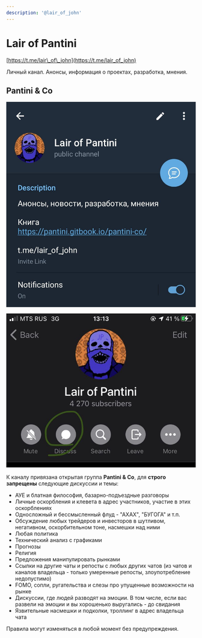 ```yaml
---
description: '@lair_of_john'
---
```


# Lair of Pantini

[https://t.me/lair\_of\_john](https://t.me/lair_of_john)

Личный канал. Анонсы, информация о проектах, разработка, мнения.

## Pantini & Co

![&#x427;&#x442;&#x43E;&#x431;&#x44B; &#x432;&#x43E;&#x439;&#x442;&#x438; &#x432; &#x433;&#x440;&#x443;&#x43F;&#x43F;&#x443;, &#x441;&#x43B;&#x435;&#x434;&#x443;&#x435;&#x442; &#x43D;&#x430;&#x436;&#x430;&#x442;&#x44C; &#x43D;&#x430; &#x43A;&#x43D;&#x43E;&#x43F;&#x43A;&#x443; &#x441;&#x43E; &#x437;&#x43D;&#x430;&#x447;&#x43A;&#x43E;&#x43C; &#x441;&#x43E;&#x43E;&#x431;&#x449;&#x435;&#x43D;&#x438;&#x44F; \(Android-&#x43A;&#x43B;&#x438;&#x435;&#x43D;&#x442;\)](../../.gitbook/assets/image%20%2825%29.png)

![&#x412;&#x445;&#x43E;&#x434; &#x432; &#x433;&#x440;&#x443;&#x43F;&#x43F;&#x443; &#x447;&#x435;&#x440;&#x435;&#x437; iOS-&#x43A;&#x43B;&#x438;&#x435;&#x43D;&#x442;](../../.gitbook/assets/image%20%2824%29.png)

К каналу привязана открытая группа **Pantini & Co**, для **строго запрещены** следующие дискуссии и темы:

* АУЕ и блатная философия, базарно-подъездные разговоры
* Личные оскорбления и клевета в адрес участников, участие в этих оскорблениях
* Односложный и бессмысленный флуд - "АХАХ", "БУГОГА" и т.п.
* Обсуждение любых трейдеров и инвесторов в шутливом, негативном, оскорбительном тоне, насмешки над ними
* Любая политика
* Технический анализ с графиками
* Прогнозы
* Религия
* Предложения манипулировать рынками
* Ссылки на другие чаты и репосты с любых других чатов \(из чатов и каналов владельца - только умеренные репосты, злоупотребление недопустимо\)
* FOMO, сопли, ругательства и слезы про упущенные возможности на рынке
* Дискуссии, где людей разводят на эмоции. В том числе, если вас развели на эмоции и вы хорошенько выругались - до свидания
* Язвительные насмешки и подколки, троллинг в адрес владельца чата

Правила могут изменяться в любой момент без предупреждения.



